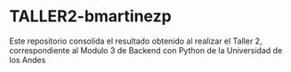# TALLER2-bmartinezp
Este repositorio consolida el resultado obtenido al realizar el Taller 2, correspondiente al Modulo 3 de Backend con Python de la Universidad de los Andes
